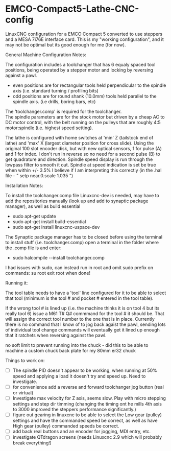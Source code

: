 # EMCO-Compact5-Lathe-CNC-config
LinuxCNC configuration for a EMCO Compact 5 converted to use steppers and a MESA 7i76E interface card.
This is my "working configuration", and it may not be optimal but its good enough for me (for now).

General Machine Configuration Notes:

The configuration includes a toolchanger that has 6 equaly spaced tool positions, being operated by a stepper motor and locking by reversing against a pawl.
- even positions are for rectangular tools held perpendicular to the spindle axis (i.e. standard turning / profiling bits)
- odd positions are for round shank (10.0mm) tools held parallel to the spindle axis. (i.e drills, boring bars, etc)

The 'toolchanger.comp' is required for the toolchanger.  
The spindle parameters are for the stock motor but driven by a cheap AC to DC motor control, with the belt running on the pulleys that are roughly 4:5 motor:spindle (i.e. highest speed setting).

The lathe is configured with home switches at 'min' Z (tailstock end of lathe) and 'max' X (largest diameter position for cross slide).
Using the original 100 slot encoder disk, but with new optical sensors, 1 for pulse (A) and 1 for index. I don't run in reverse so no need for a second pulse (B) to get quadrature and direction.
Spindle speed display is run through the lowpass filter to smooth it out.
Spindle at speed indication is set be true when within +/- 3.5% I believe if I am interpreting this correctly (in the .hal file - "  setp near.0.scale 1.035 ")

Installation Notes:

To install the toolchanger.comp file Linuxcnc-dev is needed, may have to add the repositories manually (look up and add to synaptic package manager), as well as build essential

- sudo apt-get update
- sudo apt-get install build-essential
- sudo apt-get install linuxcnc-uspace-dev

The Synaptic package manager has to be closed before using the terminal to install stuff (i.e. toolchanger.comp)
open a terminal in the folder where the .comp file is and enter:

- sudo halcompile --install toolchanger.comp

I had issues with sudo, can instead run in root and omit sudo prefix on commands:  su root
exit root when done!

Running it:

The tool table needs to have a 'tool' line configured for it to be able to select that tool (minimum is the tool # and pocket # entered in the tool table).

If the wrong tool # is lined up (i.e. the machine thinks it is on tool 4 but its really tool 6) issue a M61 T# Q# commmand for the tool # it should be. That will assign the correct tool number to the one that is in place.
Currently there is no command that I know of to jog back agaist the pawl, sending lots of individual tool change commands will eventually get it lined up enough that it ratchets when reversing against the pawl.  

no soft limit to prevent running into the chuck - did this to be able to machine a custom chuck back plate for my 80mm er32 chuck 

Things to work on:

- [ ]  The spindle PID doesn't appear to be working,  when running at 50% speed and applying a load it doesn't try and speed up.  Need to investigate.
- [ ]  for convenience add a reverse and forward toolchanger jog button (real or virtual)
- [ ]  Investigate max velocity for Z axis, seems slow.  Play with micro stepping settings and step dir timming (changing the timing ont he mills 4th axis to 3000 improved the steppers performance significantly.)
- [ ]  figure out gearing in linuxcnc to be able to select the Low gear (pulley) settings and have the commanded speed be correct, as well as have High gear (pulley) commanded speeds be correct.
- [ ]  add back real buttons and an encoder for jogging, MDI entry, etc.
- [ ]  investigate QTdragon screens (needs Linuxcnc 2.9  which will probably break everything!)
